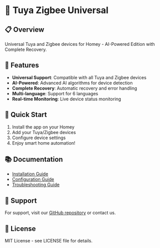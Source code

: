 # 🚀 Tuya Zigbee Universal

## 📋 Overview

Universal Tuya and Zigbee devices for Homey - AI-Powered Edition with Complete Recovery.

## 🔧 Features

- **Universal Support**: Compatible with all Tuya and Zigbee devices
- **AI-Powered**: Advanced AI algorithms for device detection
- **Complete Recovery**: Automatic recovery and error handling
- **Multi-language**: Support for 6 languages
- **Real-time Monitoring**: Live device status monitoring

## 🚀 Quick Start

1. Install the app on your Homey
2. Add your Tuya/Zigbee devices
3. Configure device settings
4. Enjoy smart home automation!

## 📚 Documentation

- [Installation Guide](installation.md)
- [Configuration Guide](configuration.md)
- [Troubleshooting Guide](troubleshooting.md)

## 🤝 Support

For support, visit our [GitHub repository](https://github.com/dlnraja/com.tuya.zigbee) or contact us.

## 📄 License

MIT License - see LICENSE file for details.
